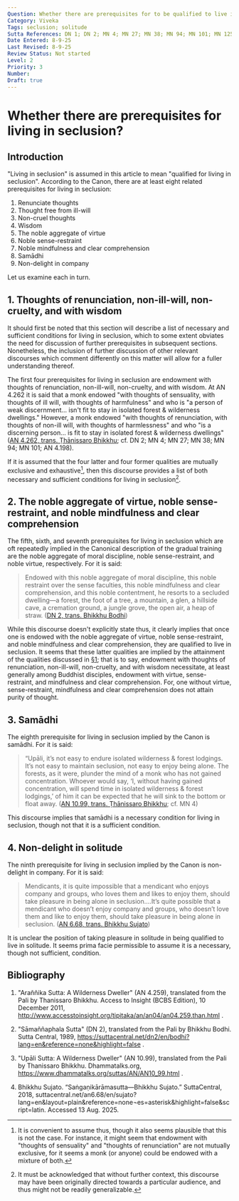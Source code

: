 ```yaml
---
Question: Whether there are prerequisites for to be qualified to live in seclusion?
Category: Viveka
Tags: seclusion; solitude
Sutta References: DN 1; DN 2; MN 4; MN 27; MN 38; MN 94; MN 101; MN 125; AN 4.198; AN 4.262; AN 6.68; AN 10.99; UD 4.1
Date Entered: 8-9-25
Last Revised: 8-9-25
Review Status: Not started
Level: 2
Priority: 3
Number: 
Draft: true
---
```


# Whether there are prerequisites for living in seclusion?

## Introduction

"Living in seclusion" is assumed in this article to mean "qualified for living in seclusion". According to the Canon, there are at least eight related prerequisites for living in seclusion:
1. Renunciate thoughts
2. Thought free from ill-will
3. Non-cruel thoughts
4. Wisdom
5. The noble aggregate of virtue
6. Noble sense-restraint
7. Noble mindfulness and clear comprehension
8. Samādhi
9. Non-delight in company

Let us examine each in turn.

## 1. Thoughts of renunciation, non-ill-will, non-cruelty, and with wisdom

It should first be noted that this section will describe a list of necessary and sufficient conditions for living in seclusion, which to some extent obviates the need for discussion of further prerequisites in subsequent sections. Nonetheless, the inclusion of further discussion of other relevant discourses which comment differently on this matter will allow for a fuller understanding thereof. 

The first four prerequisites for living in seclusion are endowment with thoughts of renunciation, non-ill-will, non-cruelty, and with wisdom. At AN 4.262 it is said that a monk endowed "with thoughts of sensuality, with thoughts of ill will, with thoughts of harmfulness" and who is "a person of weak discernment... isn't fit to stay in isolated forest & wilderness dwellings." However, a monk endowed "with thoughts of renunciation, with thoughts of non-ill will, with thoughts of harmlessness" and who "is a discerning person... is fit to stay in isolated forest & wilderness dwellings" ([AN 4.262, trans. Ṭhānissaro Bhikkhu](#bibliography); cf. DN 2; MN 4; MN 27; MN 38; MN 94; MN 101; AN 4.198). 

If it is assumed that the four latter and four former qualities are mutually exclusive and exhaustive[^1], then this discourse provides a list of both necessary and sufficient conditions for living in seclusion[^2].

## 2. The noble aggregate of virtue, noble sense-restraint, and noble mindfulness and clear comprehension

The fifth, sixth, and seventh prerequisites for living in seclusion which are oft repeatedly implied in the Canonical description of the gradual training are the noble aggregate of moral discipline, noble sense-restraint, and noble virtue, respectively. For it is said:

> Endowed with this noble aggregate of moral discipline, this noble restraint over the sense faculties, this noble mindfulness and clear comprehension, and this noble contentment, he resorts to a secluded dwelling—a forest, the foot of a tree, a mountain, a glen, a hillside cave, a cremation ground, a jungle grove, the open air, a heap of straw. ([DN 2, trans. Bhikkhu Bodhi](#bibliography)) <!-- other discourses? -->

While this discourse doesn't explicitly state thus, it clearly implies that once one is endowed with the noble aggregate of virtue, noble sense-restraint, and noble mindfulness and clear comprehension, they are qualified to live in seclusion. It seems that these latter qualities are implied by the attainment of the qualities discussed in [§1](#1-thoughts-of-renunciation-non-ill-will-non-cruelty-and-with-wisdom); that is to say, endowment with thoughts of renunciation, non-ill-will, non-cruelty, and with wisdom necessitate, at least generally among Buddhist disciples, endowment with virtue, sense-restraint, and mindfulness and clear comprehension. For, one without virtue, sense-restraint, mindfulness and clear comprehension does not attain purity of thought.

## 3. Samādhi

The eighth prerequisite for living in seclusion implied by the Canon is samādhi. For it is said:

>“Upāli, it’s not easy to endure isolated wilderness & forest lodgings. It’s not easy to maintain seclusion, not easy to enjoy being alone. The forests, as it were, plunder the mind of a monk who has not gained concentration. Whoever would say, ‘I, without having gained concentration, will spend time in isolated wilderness & forest lodgings,’ of him it can be expected that he will sink to the bottom or float away. ([AN 10.99, trans. Ṭhānissaro Bhikkhu](#bibliography); cf. MN 4)

This discourse implies that samādhi is a necessary condition for living in seclusion, though not that it is a sufficient condition.

## 4. Non-delight in solitude

The ninth prerequisite for living in seclusion implied by the Canon is non-delight in company. For it is said:

>Mendicants, it is quite impossible that a mendicant who enjoys company and groups, who loves them and likes to enjoy them, should take pleasure in being alone in seclusion....It’s quite possible that a mendicant who doesn’t enjoy company and groups, who doesn’t love them and like to enjoy them, should take pleasure in being alone in seclusion. ([AN 6.68, trans. Bhikkhu Sujato](#bibliography))

It is unclear the position of taking pleasure in solitude in being qualified to live in solitude. It seems prima facie permissible to assume it is a necessary, though not sufficient, condition.

<!-- ## Notes -->

[^1]: It is convenient to assume thus, though it also seems plausible that this is not the case. For instance, it might seem that endowment with "thoughts of sensuality" and "thoughts of renunciation" are not mutually exclusive, for it seems a monk (or anyone) could be endowed with a mixture of both.

[^2]: It must be acknowledged that without further context, this discourse may have been originally directed towards a particular audience, and thus might not be readily generalizable.

## Bibliography

1. "Araññika Sutta: A Wilderness Dweller" (AN 4.259), translated from the Pali by Thanissaro Bhikkhu. Access to Insight (BCBS Edition), 10 December 2011, http://www.accesstoinsight.org/tipitaka/an/an04/an04.259.than.html .

2. "Sāmaññaphala Sutta" (DN 2), translated from the Pali by Bhikkhu Bodhi. Sutta Central, 1989, https://suttacentral.net/dn2/en/bodhi?lang=en&reference=none&highlight=false .

3. "Upāli Sutta: A Wilderness Dweller" (AN 10.99), translated from the Pali by Thanissaro Bhikkhu. Dhammatalks.org, https://www.dhammatalks.org/suttas/AN/AN10_99.html .

4. Bhikkhu Sujato. “Saṅgaṇikārāmasutta—Bhikkhu Sujato.” SuttaCentral, 2018, suttacentral.net/an6.68/en/sujato?lang=en&layout=plain&reference=none¬es=asterisk&highlight=false&script=latin. Accessed 13 Aug. 2025.



